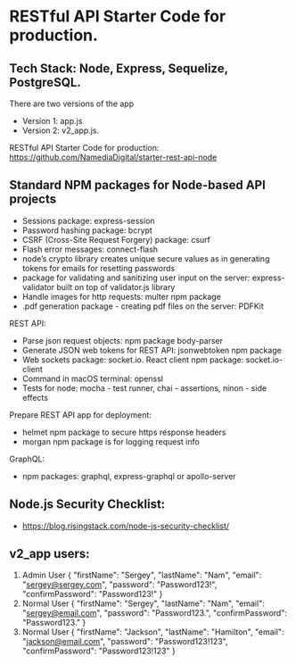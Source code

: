 # RESTful API Starter Code for production.

## Tech Stack: Node, Express, Sequelize, PostgreSQL.

There are two versions of the app

- Version 1: app.js
- Version 2: v2_app.js.

RESTful API Starter Code for production:
https://github.com/NamediaDigital/starter-rest-api-node

## Standard NPM packages for Node-based API projects

- Sessions package: express-session
- Password hashing package: bcrypt
- CSRF (Cross-Site Request Forgery) package: csurf
- Flash error messages: connect-flash
- node’s crypto library creates unique secure values as in generating tokens for emails for resetting passwords
- package for validating and sanitizing user input on the server: express-validator built on top of validator.js library
- Handle images for http requests: multer npm package
- .pdf generation package - creating pdf files on the server: PDFKit

REST API:

- Parse json request objects: npm package body-parser
- Generate JSON web tokens for REST API: jsonwebtoken npm package
- Web sockets package: socket.io. React client npm package: socket.io-client
- Command in macOS terminal: openssl
- Tests for node: mocha - test runner, chai - assertions, ninon - side effects

Prepare REST API app for deployment:

- helmet npm package to secure https response headers
- morgan npm package is for logging request info

GraphQL:

- npm packages: graphql, express-graphql or apollo-server

## Node.js Security Checklist:

- https://blog.risingstack.com/node-js-security-checklist/

## v2_app users:

1. Admin User
   {
   "firstName": "Sergey",
   "lastName": "Nam",
   "email": "sergey@sergey.com",
   "password": "Password123!",
   "confirmPassword": "Password123!"
   }
2. Normal User
   {
   "firstName": "Sergey",
   "lastName": "Nam",
   "email": "sergey@email.com",
   "password": "Password123.",
   "confirmPassword": "Password123."
   }
3. Normal User
   {
   "firstName": "Jackson",
   "lastName": "Hamilton",
   "email": "jackson@email.com",
   "password": "Password123!123",
   "confirmPassword": "Password123!123"
   }
